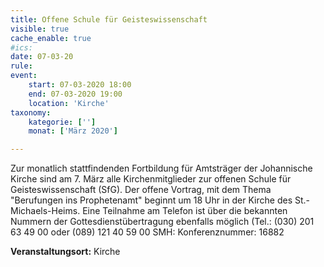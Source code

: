 ```yaml
---
title: Offene Schule für Geisteswissenschaft
visible: true
cache_enable: true
#ics: 
date: 07-03-20
rule: 
event:
	start: 07-03-2020 18:00
	end: 07-03-2020 19:00
	location: 'Kirche'
taxonomy:
	kategorie: ['']
	monat: ['März 2020']

---
```

Zur monatlich stattfindenden Fortbildung für Amtsträger der Johannische Kirche sind am 7. März alle Kirchenmitglieder zur offenen Schule für Geisteswissenschaft (SfG). Der offene Vortrag, mit dem Thema "Berufungen ins Prophetenamt" beginnt um 18 Uhr in der Kirche des St.-Michaels-Heims. Eine Teilnahme am Telefon ist über die bekannten Nummern der Gottesdienstübertragung ebenfalls möglich (Tel.: (030) 201 63 49 00 oder (089) 121 40 59 00 SMH: Konferenznummer: 16882


**Veranstaltungsort:** Kirche

